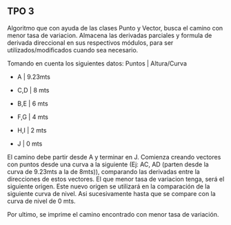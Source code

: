 ## TPO 3

Algoritmo que con ayuda de las clases Punto y Vector, busca el camino con menor tasa de variacion.
Almacena las derivadas parciales y formula de derivada direccional en sus respectivos módulos, para ser utilizados/modificados cuando sea necesario.

Tomando en cuenta los siguientes datos:
Puntos | Altura/Curva

- A      | 9.23mts

- C,D    | 8 mts

- B,E    | 6 mts

- F,G    | 4 mts

- H,I    | 2 mts

- J      | 0 mts

El camino debe partir desde A y terminar en J. 
Comienza creando vectores con puntos desde una curva a la siguiente (Ej: AC, AD (parten desde la curva de 9.23mts a la de 8mts)), comparando las derivadas entre la direcciones de estos vectores.
El que menor tasa de variacion tenga, será el siguiente origen.
Este nuevo origen se utilizará en la comparación de la siguiente curva de nivel.
Asi sucesivamente hasta que se compare con la curva de nivel de 0 mts.

Por ultimo, se imprime el camino encontrado con menor tasa de variación.
